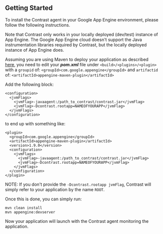 <!--
title: "Installing Contrast on Google App Engine"
description: "Guidelines for configuring an agent with the Google App Engine"
tags: "java agent installation Google"
-->


## Getting Started
To install the Contrast agent in your Google App Engine environment, please follow the following instructions.

Note that Contrast only works in your locally deployed (dev/test) instance of App Engine. The Google App Engine cloud doesn't support the Java instrumentation libraries required by Contrast, but the locally deployed instance of App Engine does.

Assuming you are using Maven to deploy your application as described [here](https://developers.google.com/appengine/docs/java/gettingstarted/creating), you need to edit your ***pom.xml*** file under ```<build>/<plugins>/<plugin>``` with a ```groupid``` of: ```<groupId>com.google.appengine</groupId>``` and ```artifactid``` of: ```<artifactId>appengine-maven-plugin</artifactId>```

Add the following block: 

````
<configuration>
  <jvmFlags>
    <jvmFlag>-javaagent:/path_to_contrast/contrast.jar</jvmFlag>
    <jvmFlag>-Dcontrast.rootapp=NAMEOFYOURAPP</jvmFlag>
  </jvmFlags>
</configuration>
````
to end up with something like: 
````
<plugin>
  <groupId>com.google.appengine</groupId>
  <artifactId>appengine-maven-plugin</artifactId>
  <version>1.9.0</version>
  <configuration>
    <jvmFlags>
      <jvmFlag>-javaagent:/path_to_contrast/contrast.jar</jvmFlag>
      <jvmFlag>-Dcontrast.rootapp=NAMEOFYOURAPP</jvmFlag>
    </jvmFlags>
  </configuration>
</plugin>
````
NOTE: If you don't provide the ```-Dcontrast.rootapp jvmFlag```, Contrast will simply refer to your application by the name ```ROOT```.
 
Once this is done, you can simply run: 
````
mvn clean install
mvn appengine:devserver
````
Now your application will launch with the Contrast agent monitoring the application.
